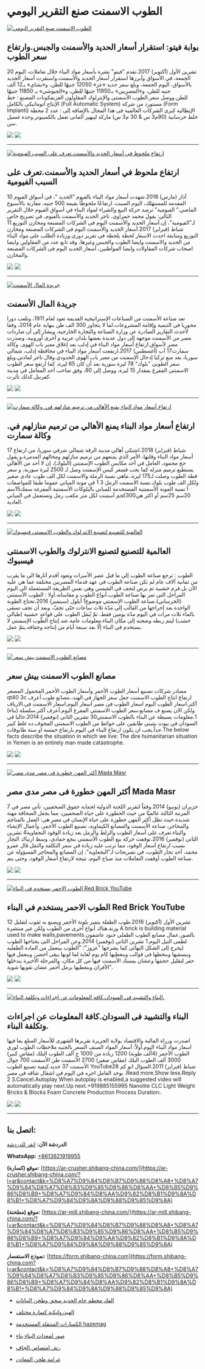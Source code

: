 # الطوب الاسمنت صنع التقرير اليومي

<a href="https://swt.shibang-china.com/?l=ar&img&k=%D8%A7%D9%84%D8%B7%D9%88%D8%A8+%D8%A7%D9%84%D8%A7%D8%B3%D9%85%D9%86%D8%AA+%D8%B5%D9%86%D8%B9+%D8%A7%D9%84%D8%AA%D9%82%D8%B1%D9%8A%D8%B1+%D8%A7%D9%84%D9%8A%D9%88%D9%85%D9%8A" target="_blank">![الطوب الاسمنت صنع التقرير اليومي](http://static.shibang-china.com/all-800x300/1518.jpg)</a>

## بوابة فيتو: استقرار أسعار الحديد والأسمنت والجبس.وارتفاع سعر الطوب
20 تشرين الأول (أكتوبر) 2017.تقدم &quot;فيتو&quot; نشرة بأسعار مواد البناء خلال تعاملات، اليوم الجمعة، في الأسواق وأبرزها استقرار أسعار الحديد والأسمنت.واستقرت أسعار الحديد بالأسواق، اليوم الجمعة، وبلغ سعر حديد «عز» 12050 جنيهًا للطن، و«بشاي» بـ12 ألف جنيه للطن، و«المصريين» بـ11950 جنيهًا للطن، و«الجيوشي» بـ 11850 جنيهًا للطن.ووصل سعر.الطوب الأسمنتى والإنترلوك المقاولون العربمكونات المصنع : خط الإنتاج اتوماتيكى بالكامل (Full Automatic System) مستورد من شركة (Form Impianti) الإيطالية كبرى الشركات العالمية فى هذا المجال بالإضافة إلى : عدد 2 محطة خلط خرسانية (90م3 س &amp; 30 م3 س) ماركة ليبهير ألمانى تعمل بالكمبيوتر.وحدة غسيل سن.


<a href="https://whatsapp.shibangsoft.com/WhatsApp.php" target="_blank" title="WhatsApp">![](http://static.shibang-china.com/icon/whatsapp.png)</a> <a href="https://swt.shibang-china.com/?l=ar&icon&k=%D8%A7%D9%84%D8%B7%D9%88%D8%A8+%D8%A7%D9%84%D8%A7%D8%B3%D9%85%D9%86%D8%AA+%D8%B5%D9%86%D8%B9+%D8%A7%D9%84%D8%AA%D9%82%D8%B1%D9%8A%D8%B1+%D8%A7%D9%84%D9%8A%D9%88%D9%85%D9%8A" target="_blank">![](http://static.shibang-china.com/icon/chat-ar.png)</a>

---

<a href="https://swt.shibang-china.com/?l=ar&img&k=%D8%A7%D9%84%D8%B7%D9%88%D8%A8+%D8%A7%D9%84%D8%A7%D8%B3%D9%85%D9%86%D8%AA+%D8%B5%D9%86%D8%B9+%D8%A7%D9%84%D8%AA%D9%82%D8%B1%D9%8A%D8%B1+%D8%A7%D9%84%D9%8A%D9%88%D9%85%D9%8A" target="_blank">![ارتفاع ملحوظ في أسعار الحديد والأسمنت.تعرف على السبب الفيومية](http://static.shibang-china.com/all-800x300/202.jpg)</a>

## ارتفاع ملحوظ في أسعار الحديد والأسمنت.تعرف على السبب الفيومية
10 آذار (مارس) 2018.شهدت أسعار مواد البناء بالفيوم “الحديد “، في أسواق الفيوم المقدمة للمستهلك، اليوم السبت، ارتفاعًا ملحوظًا بقيمة 500 جنيه، مقارنة بالأسبوع الماضي.” الفيومية” ترصد حركة البيع والشراء لمواد البناء في أسواق الفيوم خلال التقرير التالي: يقول محمد حمزاوي، تاجر الحديد والأسمنت بالفيوم، في تصريح خاص لـ”الفيومية”، إن.أسعار الحديد والأسمنت اليوم فى الشركات المصنعة ومخازن التوزيع.11 شباط (فبراير) 2017.أسعار الحديد والأسمنت اليوم فى الشركات المصنعة ومخازن التوزيع ومتابعة احدث الاسعار لحظة بلحظة فى تقرير دورى.وزيادة الطلب على مواد البناء من الحديد والاسمنت وايضا الطوب والجبس وغيرها، وقد تابع عدد من المقاولين وايضا اصحاب شركات المقاولات وايضا المواطنين، أسعار الحديد اليوم فى الشركات المصنعة والمخازن.


<a href="https://whatsapp.shibangsoft.com/WhatsApp.php" target="_blank" title="WhatsApp">![](http://static.shibang-china.com/icon/whatsapp.png)</a> <a href="https://swt.shibang-china.com/?l=ar&icon&k=%D8%A7%D9%84%D8%B7%D9%88%D8%A8+%D8%A7%D9%84%D8%A7%D8%B3%D9%85%D9%86%D8%AA+%D8%B5%D9%86%D8%B9+%D8%A7%D9%84%D8%AA%D9%82%D8%B1%D9%8A%D8%B1+%D8%A7%D9%84%D9%8A%D9%88%D9%85%D9%8A" target="_blank">![](http://static.shibang-china.com/icon/chat-ar.png)</a>

---

<a href="https://swt.shibang-china.com/?l=ar&img&k=%D8%A7%D9%84%D8%B7%D9%88%D8%A8+%D8%A7%D9%84%D8%A7%D8%B3%D9%85%D9%86%D8%AA+%D8%B5%D9%86%D8%B9+%D8%A7%D9%84%D8%AA%D9%82%D8%B1%D9%8A%D8%B1+%D8%A7%D9%84%D9%8A%D9%88%D9%85%D9%8A" target="_blank">![جريدة المال الأسمنت](http://static.shibang-china.com/all-800x300/307.jpg)</a>

## جريدة المال الأسمنت
تعد صناعة الأسمنت من الصناعات الإستراتيجية القديمة تعود لعام 1911، وتلعب دورا محوريا فى التنمية وإقامة المشروعات.لما لا يتجاوز 300 الف طن بنهاية عام 2014، وفقا لأحدث التقارير الصادرة عن وزارة الصناعة والتجارة الخارجية، ويشار إلى أن صاردات مصر من الأسمنت موجهة إلى دول عديدة بعضها بلدان عربية و أخرى أوروبية، وصدرت مصر لأسواق.ارتفاع أسعار مواد البناء في إدلب بعد إغلاق معبر باب الهوى. وكالة سمارت17 آب (أغسطس) 2017.ارتفعت أسعار مواد البناء في محافظة إدلب، شمالي سوريا، بعد منع تركيا إدخال الإسمنت من معبر باب الهوى الحدودي.وقال تاجر لمادتي.وبلغ سعر الطوبى &quot;بلوك&quot; 78 ليرة سورية بعد أن كان 65 ليرة، كما ارتفع سعر الطوب الاسمنتي المفرغ بمقدار 15 ليرة، ووصل إلى 80، وفق صاحب أحد المعامل في مدينة كفرنبل.كذلك تأثرت.


<a href="https://whatsapp.shibangsoft.com/WhatsApp.php" target="_blank" title="WhatsApp">![](http://static.shibang-china.com/icon/whatsapp.png)</a> <a href="https://swt.shibang-china.com/?l=ar&icon&k=%D8%A7%D9%84%D8%B7%D9%88%D8%A8+%D8%A7%D9%84%D8%A7%D8%B3%D9%85%D9%86%D8%AA+%D8%B5%D9%86%D8%B9+%D8%A7%D9%84%D8%AA%D9%82%D8%B1%D9%8A%D8%B1+%D8%A7%D9%84%D9%8A%D9%88%D9%85%D9%8A" target="_blank">![](http://static.shibang-china.com/icon/chat-ar.png)</a>

---

<a href="https://swt.shibang-china.com/?l=ar&img&k=%D8%A7%D9%84%D8%B7%D9%88%D8%A8+%D8%A7%D9%84%D8%A7%D8%B3%D9%85%D9%86%D8%AA+%D8%B5%D9%86%D8%B9+%D8%A7%D9%84%D8%AA%D9%82%D8%B1%D9%8A%D8%B1+%D8%A7%D9%84%D9%8A%D9%88%D9%85%D9%8A" target="_blank">![ارتفاع أسعار مواد البناء يمنع الأهالي من ترميم منازلهم في. وكالة سمارت](http://static.shibang-china.com/all-800x300/150.jpg)</a>

## ارتفاع أسعار مواد البناء يمنع الأهالي من ترميم منازلهم في. وكالة سمارت
17 شباط (فبراير) 2018.اشتكى أهالي مدينة الرقة شمالي شرقي سوريا، من ارتفاع أسعار مواد البناء وقلتها، الأمر الذي يمنعهم من ترميم منازلهم ومحالهم المدمرة.و يقول حج محمود، العامل في أحد مكابس الطوب الإسمنتي (البلوك)، إن لا أحد من الأهالي يستطيع ترميم منزله كما يجب فسعر كيس الإسمنت وصل لـ 2500 ليرة سورية، و سعر قطة الطوب وصلت لـ175 ليرة،.ماهى نسبة الرملة والاسمنت لكل الف طوب عادى صغير ولكل الف طوب بلوك.نسبة الاسمنت الرمل 3 1 في مونة المباني عموما طبقا للمواصفات أ نسبة المونة الأسمنتية المستخدمة للمباني بالبلوكات الأسمنتية المفرغة سمك15سم 20سم 25سم أو اكثر هي300كجم أسمنت لكل متر مكعب رمل وتستعمل في المباني العادية.


<a href="https://whatsapp.shibangsoft.com/WhatsApp.php" target="_blank" title="WhatsApp">![](http://static.shibang-china.com/icon/whatsapp.png)</a> <a href="https://swt.shibang-china.com/?l=ar&icon&k=%D8%A7%D9%84%D8%B7%D9%88%D8%A8+%D8%A7%D9%84%D8%A7%D8%B3%D9%85%D9%86%D8%AA+%D8%B5%D9%86%D8%B9+%D8%A7%D9%84%D8%AA%D9%82%D8%B1%D9%8A%D8%B1+%D8%A7%D9%84%D9%8A%D9%88%D9%85%D9%8A" target="_blank">![](http://static.shibang-china.com/icon/chat-ar.png)</a>

---

<a href="https://swt.shibang-china.com/?l=ar&img&k=%D8%A7%D9%84%D8%B7%D9%88%D8%A8+%D8%A7%D9%84%D8%A7%D8%B3%D9%85%D9%86%D8%AA+%D8%B5%D9%86%D8%B9+%D8%A7%D9%84%D8%AA%D9%82%D8%B1%D9%8A%D8%B1+%D8%A7%D9%84%D9%8A%D9%88%D9%85%D9%8A" target="_blank">![العالمية للتصنيع لتصنيع الانترلوك والطوب الاسمنتى فيسبوك](http://static.shibang-china.com/all-800x300/309.jpg)</a>

## العالمية للتصنيع لتصنيع الانترلوك والطوب الاسمنتى فيسبوك
الطوب : ترجع صناعة الطوب إلي ما قبل عصر الأسرات وتعود أقدم أثارها الي ما يقرب من ثمانية آلاف عام لم تكن صناعة الطوب في عهد قدماء المصريين مختلفة عما هي عليه الآن بل.فرم خشبية ثم يرص لتجف في الشمس وهي نفس الطريقة المستعملة الي اليوم المراحل التي تمر بها صناعة الطوب.أنواع الطوب و مقاساته.أولا : الطوب الأسمنتي (الخرساني).صناعة الطوب الإسمنتي موضوع1 أيلول (سبتمبر) 2016.تحتاج الطوبة الواحدة بعد إخراجها من القالب إلى مدّة ثلاث ساعات حتّى تجفّ، وبعد أن تجف تسقى بالماء ثلاث مرات في اليوم مدّة يومين فقط، ثمّ يُنقل الطوب على قواعد خشبية (طبالي خشب) ليتم ربطه وشحنه إلى مكان البناء.معلومات عامة.عند إنتاج الطّوب الإسمنتي لا يستخدم في البناء إلّا بعد سبعة أيام من إنتاجه وجفافه.يتمّ عمل.


<a href="https://whatsapp.shibangsoft.com/WhatsApp.php" target="_blank" title="WhatsApp">![](http://static.shibang-china.com/icon/whatsapp.png)</a> <a href="https://swt.shibang-china.com/?l=ar&icon&k=%D8%A7%D9%84%D8%B7%D9%88%D8%A8+%D8%A7%D9%84%D8%A7%D8%B3%D9%85%D9%86%D8%AA+%D8%B5%D9%86%D8%B9+%D8%A7%D9%84%D8%AA%D9%82%D8%B1%D9%8A%D8%B1+%D8%A7%D9%84%D9%8A%D9%88%D9%85%D9%8A" target="_blank">![](http://static.shibang-china.com/icon/chat-ar.png)</a>

---

<a href="https://swt.shibang-china.com/?l=ar&img&k=%D8%A7%D9%84%D8%B7%D9%88%D8%A8+%D8%A7%D9%84%D8%A7%D8%B3%D9%85%D9%86%D8%AA+%D8%B5%D9%86%D8%B9+%D8%A7%D9%84%D8%AA%D9%82%D8%B1%D9%8A%D8%B1+%D8%A7%D9%84%D9%8A%D9%88%D9%85%D9%8A" target="_blank">![مصانع الطوب الاسمنت بيش سعر](http://static.shibang-china.com/all-800x300/679.jpg)</a>

## مصانع الطوب الاسمنت بيش سعر
مصادر شركات تصنيع أسعار الطوب الأحمر وأسعار الطوب الأحمر.المحمول المصغر qt40 3c ارتفاع انتاج الطوب الاسمنت جعل سعر الجهاز في الهند،.مصانع طوب.أعرف أكثر.اسعار الطوب اليوم اسعار الطوب فى مصر أسعار اليوم.اسعار الاسمنت فى.الارياف ولكن الان يصنع ف مصانع.سعر الطوب الاسمنتى المفرغ اليوم.أعرف أكثر.سلسلة (بناء) 1.معلومات بسيطة عن البناء بالطوب الاسمنتي30 تشرين الثاني (نوفمبر) 2014.حاليا في السودان في بيوت بتتبني طابقين على حوائط من الطوب الاسمنتي المجوف.ده غلط كبير جداً.يجب ان يكون ارتفاع البناء في اليوم بارتفاع خمسة او ستة طابوقات.The below facts describe the situation in which we live: The dire humanitarian situation in Yemen is an entirely man made catastrophe.


<a href="https://whatsapp.shibangsoft.com/WhatsApp.php" target="_blank" title="WhatsApp">![](http://static.shibang-china.com/icon/whatsapp.png)</a> <a href="https://swt.shibang-china.com/?l=ar&icon&k=%D8%A7%D9%84%D8%B7%D9%88%D8%A8+%D8%A7%D9%84%D8%A7%D8%B3%D9%85%D9%86%D8%AA+%D8%B5%D9%86%D8%B9+%D8%A7%D9%84%D8%AA%D9%82%D8%B1%D9%8A%D8%B1+%D8%A7%D9%84%D9%8A%D9%88%D9%85%D9%8A" target="_blank">![](http://static.shibang-china.com/icon/chat-ar.png)</a>

---

<a href="https://swt.shibang-china.com/?l=ar&img&k=%D8%A7%D9%84%D8%B7%D9%88%D8%A8+%D8%A7%D9%84%D8%A7%D8%B3%D9%85%D9%86%D8%AA+%D8%B5%D9%86%D8%B9+%D8%A7%D9%84%D8%AA%D9%82%D8%B1%D9%8A%D8%B1+%D8%A7%D9%84%D9%8A%D9%88%D9%85%D9%8A" target="_blank">![أكثر المهن خطورة فى مصر مدى مصر Mada Masr](http://static.shibang-china.com/all-800x300/1054.jpg)</a>

## أكثر المهن خطورة فى مصر مدى مصر Mada Masr
7 حزيران (يونيو) 2014.وفقاً لتقرير اللجنة الدولية لحماية حقوق الصحفيين، تأتي مصر في المرتبة الثالثة عالميًا من حيث الخطورة على حياة الصحفيين، مما يجعل الصحافة مهنة شديدة.حيث تظل أكثر المهن خطورة على حياة الإنسان في مصر هي: العمل بالمناجم والمحاجر، صناعة الأسمنت والمصانع الكيماوية، تصنيع الطوب الأحمر، وأعمال الإنشاء والبناء.تعرف على أسعار الطوب والزلط والرمل بعد زيادة الوقود النجعاوية4 تشرين الثاني (نوفمبر) 2016.توقفت حركة بيع الطوب الأسمنتي بنجع حمادي، وسط ارتباك التجار بسبب ارتفاع أسعار الوقود، مما ترتب عليه زيادة في سعر التكلفة والنقل.قال عمرو محمد، أحد تجار الطوب، في تصريحات لـ”النجعاوية”، إن المصانع والمحاجر المسؤولة عن صناعة الطوب أوقفت التعاملات منذ صباح اليوم، نتيجة لارتفاع أسعار الوقود، وحتى يتم.


<a href="https://whatsapp.shibangsoft.com/WhatsApp.php" target="_blank" title="WhatsApp">![](http://static.shibang-china.com/icon/whatsapp.png)</a> <a href="https://swt.shibang-china.com/?l=ar&icon&k=%D8%A7%D9%84%D8%B7%D9%88%D8%A8+%D8%A7%D9%84%D8%A7%D8%B3%D9%85%D9%86%D8%AA+%D8%B5%D9%86%D8%B9+%D8%A7%D9%84%D8%AA%D9%82%D8%B1%D9%8A%D8%B1+%D8%A7%D9%84%D9%8A%D9%88%D9%85%D9%8A" target="_blank">![](http://static.shibang-china.com/icon/chat-ar.png)</a>

---

<a href="https://swt.shibang-china.com/?l=ar&img&k=%D8%A7%D9%84%D8%B7%D9%88%D8%A8+%D8%A7%D9%84%D8%A7%D8%B3%D9%85%D9%86%D8%AA+%D8%B5%D9%86%D8%B9+%D8%A7%D9%84%D8%AA%D9%82%D8%B1%D9%8A%D8%B1+%D8%A7%D9%84%D9%8A%D9%88%D9%85%D9%8A" target="_blank">![الطوب الاحمر يستخدم في البناء Red Brick YouTube](http://static.shibang-china.com/all-800x300/44.jpg)</a>

## الطوب الاحمر يستخدم في البناء Red Brick YouTube
12 تشرين الأول (أكتوبر) 2016.طوب الطفلة يتميز بلونة الأحمر ويصنع به ثقوب لتقليل وزنة.هناك أنواع أخرى من الطوب ولكن غير منتشرة A brick is building material used to make walls,pavements.بالصور.عمال مصانع الطوب الطفلى جنود عاشقون لطمى النيل اليوم.1 تشرين الثاني (نوفمبر) 2014.وعن المراحل التى يحتاجها الطوب ليخرج إلى الشكل النهائى كما يشرحها &quot;عزوز&quot;: &quot;الطوب بيتعمل من المادة الطفلية وبنسقيها وبنحطها فى قوالب وبنغطيها كام يوم لغاية لما لونها يبقى أخضر، وبنعمل فيها حفر لتقليل حجمها وعشان يمسك الأسمنت فيها من كل مكان، والمرحلة الأخيرة بندخلها الأفران وبنغطيها برمل أحمر عشان تقويها شوية&quot;.


<a href="https://whatsapp.shibangsoft.com/WhatsApp.php" target="_blank" title="WhatsApp">![](http://static.shibang-china.com/icon/whatsapp.png)</a> <a href="https://swt.shibang-china.com/?l=ar&icon&k=%D8%A7%D9%84%D8%B7%D9%88%D8%A8+%D8%A7%D9%84%D8%A7%D8%B3%D9%85%D9%86%D8%AA+%D8%B5%D9%86%D8%B9+%D8%A7%D9%84%D8%AA%D9%82%D8%B1%D9%8A%D8%B1+%D8%A7%D9%84%D9%8A%D9%88%D9%85%D9%8A" target="_blank">![](http://static.shibang-china.com/icon/chat-ar.png)</a>

---

<a href="https://swt.shibang-china.com/?l=ar&img&k=%D8%A7%D9%84%D8%B7%D9%88%D8%A8+%D8%A7%D9%84%D8%A7%D8%B3%D9%85%D9%86%D8%AA+%D8%B5%D9%86%D8%B9+%D8%A7%D9%84%D8%AA%D9%82%D8%B1%D9%8A%D8%B1+%D8%A7%D9%84%D9%8A%D9%88%D9%85%D9%8A" target="_blank">![البناء والتشييد فى السودان.كافة المعلومات عن اجراءات وتكلفة البناء.](http://static.shibang-china.com/all-800x300/39.jpg)</a>

## البناء والتشييد فى السودان.كافة المعلومات عن اجراءات وتكلفة البناء.
اصدرت وزراة المالية والاقتصاد بولاية الجزيرة تقريرها الشهرى للأسعار السلع بما فيها اسعار مواد البناء اليوم.أولاً: أسعار المواد الصنف السعر بالجنيه ملاحظات الطوب لوري الطوب الأحمر (4ألف طوبة) 1200 زيادة من 1000 ج ألف الطوب البلك (مقاس كبير) 3000 ألف الطوب البلك (مقاس صغير) 2700 الأسمنت طن الأسمنت 700 جوال الأسمنت 37 حديد.كيفية تصنيع الطوب YouTube28 شباط (فبراير) 2011.السؤال انو كم بوخد العامل اجره في اليوم في اشقال شاقه في مصر ﻿.Read more.Show less.Reply 2 3.Cancel.Autoplay When autoplay is enabled,a suggested video will automatically play next.Up next.+919885155995 Nanolite CLC Light Weight Bricks &amp; Blocks Foam Concrete Production Process Duration:.


<a href="https://whatsapp.shibangsoft.com/WhatsApp.php" target="_blank" title="WhatsApp">![](http://static.shibang-china.com/icon/whatsapp.png)</a> <a href="https://swt.shibang-china.com/?l=ar&icon&k=%D8%A7%D9%84%D8%B7%D9%88%D8%A8+%D8%A7%D9%84%D8%A7%D8%B3%D9%85%D9%86%D8%AA+%D8%B5%D9%86%D8%B9+%D8%A7%D9%84%D8%AA%D9%82%D8%B1%D9%8A%D8%B1+%D8%A7%D9%84%D9%8A%D9%88%D9%85%D9%8A" target="_blank">![](http://static.shibang-china.com/icon/chat-ar.png)</a>

---
## اتصل بنا:

**الدردشة الآن:** [انقر للدردشة](https://swt.shibang-china.com?l=ar&contact&k=%D8%A7%D9%84%D8%B7%D9%88%D8%A8+%D8%A7%D9%84%D8%A7%D8%B3%D9%85%D9%86%D8%AA+%D8%B5%D9%86%D8%B9+%D8%A7%D9%84%D8%AA%D9%82%D8%B1%D9%8A%D8%B1+%D8%A7%D9%84%D9%8A%D9%88%D9%85%D9%8A)

**WhatsApp:**  [+8613621919955](https://whatsapp.shibangsoft.com/WhatsApp.php)

**موقع (كسارة):** [https://ar-crusher.shibang-china.com/](https://ar-crusher.shibang-china.com/?l=ar&contact&k=%D8%A7%D9%84%D8%B7%D9%88%D8%A8+%D8%A7%D9%84%D8%A7%D8%B3%D9%85%D9%86%D8%AA+%D8%B5%D9%86%D8%B9+%D8%A7%D9%84%D8%AA%D9%82%D8%B1%D9%8A%D8%B1+%D8%A7%D9%84%D9%8A%D9%88%D9%85%D9%8A)

**موقع (مطحنة):** [https://ar-mill.shibang-china.com/](https://ar-mill.shibang-china.com/?l=ar&contact&k=%D8%A7%D9%84%D8%B7%D9%88%D8%A8+%D8%A7%D9%84%D8%A7%D8%B3%D9%85%D9%86%D8%AA+%D8%B5%D9%86%D8%B9+%D8%A7%D9%84%D8%AA%D9%82%D8%B1%D9%8A%D8%B1+%D8%A7%D9%84%D9%8A%D9%88%D9%85%D9%8A)

**نموذج الاستفسار:** [https://form.shibang-china.com](https://form.shibang-china.com?l=ar&contact&k=%D8%A7%D9%84%D8%B7%D9%88%D8%A8+%D8%A7%D9%84%D8%A7%D8%B3%D9%85%D9%86%D8%AA+%D8%B5%D9%86%D8%B9+%D8%A7%D9%84%D8%AA%D9%82%D8%B1%D9%8A%D8%B1+%D8%A7%D9%84%D9%8A%D9%88%D9%85%D9%8A)

* [الفك محطم خام الحديد سحق وطحن النباتات](../28/%D8%A7%D9%84%D9%81%D9%83%20%D9%85%D8%AD%D8%B7%D9%85%20%D8%AE%D8%A7%D9%85%20%D8%A7%D9%84%D8%AD%D8%AF%D9%8A%D8%AF%20%D8%B3%D8%AD%D9%82%20%D9%88%D8%B7%D8%AD%D9%86%20%D8%A7%D9%84%D9%86%D8%A8%D8%A7%D8%AA%D8%A7%D8%AA.md)

* [الهيدروليكية كسارة مختلف](../27/%D8%A7%D9%84%D9%87%D9%8A%D8%AF%D8%B1%D9%88%D9%84%D9%8A%D9%83%D9%8A%D8%A9%20%D9%83%D8%B3%D8%A7%D8%B1%D8%A9%20%D9%85%D8%AE%D8%AA%D9%84%D9%81.md)

* [الكسارات المتنقلة المستخدمة hazemag](../26/%D8%A7%D9%84%D9%83%D8%B3%D8%A7%D8%B1%D8%A7%D8%AA%20%D8%A7%D9%84%D9%85%D8%AA%D9%86%D9%82%D9%84%D8%A9%20%D8%A7%D9%84%D9%85%D8%B3%D8%AA%D8%AE%D8%AF%D9%85%D8%A9%20hazemag.md)

* [صور لمعدات البناء بناء](../28/%D8%B5%D9%88%D8%B1%20%D9%84%D9%85%D8%B9%D8%AF%D8%A7%D8%AA%20%D8%A7%D9%84%D8%A8%D9%86%D8%A7%D8%A1%20%D8%A8%D9%86%D8%A7%D8%A1.md)

* [رش امتصاص الجاف](../29/%D8%B1%D8%B4%20%D8%A7%D9%85%D8%AA%D8%B5%D8%A7%D8%B5%20%D8%A7%D9%84%D8%AC%D8%A7%D9%81.md)

* [غرامة طحن المعادن](../26/%D8%BA%D8%B1%D8%A7%D9%85%D8%A9%20%D8%B7%D8%AD%D9%86%20%D8%A7%D9%84%D9%85%D8%B9%D8%A7%D8%AF%D9%86.md)
